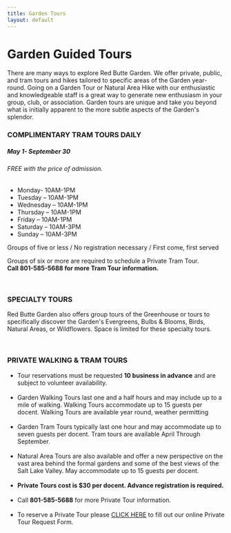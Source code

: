```yaml
---
title: Garden Tours
layout: default
---
```


<h1 class="text-center">Garden Guided Tours</h1>

<p>There are many ways to explore Red Butte Garden. We offer private, public, and tram tours and hikes tailored to specific areas of the Garden year-round. Going on a Garden Tour or Natural Area Hike with our enthusiastic and knowledgeable staff is a great way to generate new enthusiasm in your group, club, or association. Garden tours are unique and take you beyond what is initially apparent to the more subtle aspects of the Garden's splendor.</p>


<h3 class="green">COMPLIMENTARY TRAM TOURS DAILY</h3>
<h5>May 1- September 30</h5>
<h6 class="lilac">FREE with the price of admission.</h6>
<ul>
	<li>Monday- 10AM-1PM</li>
	<li>Tuesday – 10AM-1PM</li>
	<li>Wednesday – 10AM-1PM</li>
	<li>Thursday – 10AM-1PM</li>
	<li>Friday – 10AM-1PM</li>
	<li>Saturday – 10AM-3PM</li>
	<li>Sunday – 10AM-3PM</li>
</ul>

<p>Groups of five or less / No registration necessary / First come, first served</p>

<p>Groups of six or more are required to schedule a Private Tram Tour.<br />
<strong>Call 801-585-5688 for more Tram Tour information.</strong></p>

<br />

<h3 class="green">SPECIALTY TOURS</h3>

<p>Red Butte Garden also offers group tours of the Greenhouse or tours to specifically discover the Garden's Evergreens, Bulbs & Blooms, Birds, Natural Areas, or Wildflowers. Space is limited for these specialty tours.</p>

<br />

<h3 class="green">PRIVATE WALKING & TRAM TOURS</h3>

<ul>
	<li>Tour reservations must be requested <strong>10 business in advance</strong> and are subject to volunteer availability.</li><br />
	<li>Garden Walking Tours last one and a half hours and may include up to a mile of walking. Walking Tours accommodate up to 15 guests per docent. Walking Tours are available year round, weather permitting</li><br />
	<li>Garden Tram Tours typically last one hour and may accommodate up to seven guests per docent. Tram tours are available April Through September.</li><br />
	<li>Natural Area Tours are also available and offer a new perspective on the vast area behind the formal gardens and some of the best views of the Salt Lake Valley. May accommodate up to 15 guests per docent.</li><br />
	<li><strong>Private Tours cost is $30 per docent. Advance registration is required.</strong></li><br />
	<li>Call <strong>801-585-5688</strong> for more Private Tour information.</li><br />
	<li>To reserve a Private Tour please <a href="https://redbuttegarden.formstack.com/forms/private_tour_request_form">CLICK HERE</a> to fill out our online Private Tour Request Form.</li>
</ul>

<br />